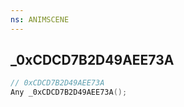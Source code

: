 ```yaml
---
ns: ANIMSCENE
---
```

## _0xCDCD7B2D49AEE73A

```c
// 0xCDCD7B2D49AEE73A
Any _0xCDCD7B2D49AEE73A();
```

